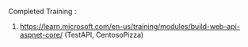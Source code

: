 Completed Training :

1.  https://learn.microsoft.com/en-us/training/modules/build-web-api-aspnet-core/ (TestAPI, CentosoPizza)